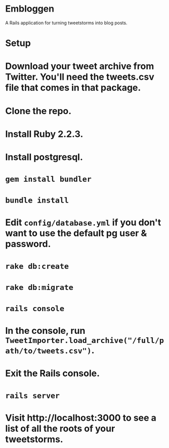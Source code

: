 # Embloggen

A Rails application for turning tweetstorms into blog posts.

# Setup

  # Download your tweet archive from Twitter. You'll need the tweets.csv file that comes in that package.
  # Clone the repo.
  # Install Ruby 2.2.3.
  # Install postgresql.
  # `gem install bundler`
  # `bundle install`
  # Edit `config/database.yml` if you don't want to use the default pg user & password.
  # `rake db:create`
  # `rake db:migrate`
  # `rails console`
  # In the console, run `TweetImporter.load_archive("/full/path/to/tweets.csv")`.
  # Exit the Rails console.
  # `rails server`
  # Visit http://localhost:3000 to see a list of all the roots of your tweetstorms.
